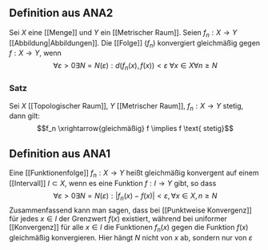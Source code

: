 ## Definition aus ANA2
Sei $X$ eine [[Menge]] und $Y$ ein [[Metrischer Raum]]. Seien $f_n: X \to Y$ [[Abbildung|Abbildungen]]. Die [[Folge]] $(f_n)$ konvergiert gleichmäßig gegen $f: X \to Y$, wenn
$$\forall \varepsilon > 0 \exists N = N(\varepsilon) : d(f_n(x), f(x)) < \varepsilon\ \forall x \in X \forall n \geq N$$

### Satz
Sei $X$ [[Topologischer Raum]], $Y$ [[Metrischer Raum]], $f_n : X \to Y$ stetig, dann gilt:
$$f_n \xrightarrow{gleichmäßig} f \implies f \text{ stetig}$$
## Definition aus ANA1
Eine [[Funktionenfolge]] $f_n: X \rightarrow Y$ heißt gleichmäßig konvergent auf einem [[Intervall]] $I \subset X$, wenn es eine Funktion $f: I \rightarrow Y$ gibt, so dass
$$\forall \varepsilon > 0 \exists N = N(\varepsilon) : |f_n(x) - f(x)| < \varepsilon, \forall x \in X, n \geq N$$
Zusammenfassend kann man sagen, dass bei [[Punktweise Konvergenz]] für jedes $x \in I$ der Grenzwert $f(x)$ existiert, während bei uniformer [[Konvergenz]] für alle $x \in I$ die Funktionen $f_n(x)$ gegen die Funktion $f(x)$ gleichmäßig konvergieren.
Hier hängt $N$ nicht von $x$ ab, sondern nur von $\varepsilon$